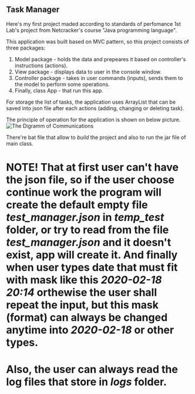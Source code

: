 ## Task Manager

Here's my first project maded according to standards of perfomance 1st Lab's project from Netcracker's course "Java programming language".

This application was built based on MVC pattern, so this project consists of three packages:
1. Model package - holds the data and prepeares it based on controller's instructions (actions).
2. View package - displays data to user in the console window.
3. Controller package - takes in user commands (inputs), sends them to the model to perform some operations.
4. Finally, class App - that run this app.

For storage the list of tasks, the application uses ArrayList that can be saved into json file after each actions (adding, changing or deleting task).

The principle of operation for the application is shown on below picture.
![The Digramm of Communications](C:\Users\Nikita\Pictures\Digramm_communications.jpg)

There're bat file that allow to *build* the project and also to run the jar file of main class.

# NOTE! That at first user can't have the json file, so if the user choose continue work the program will create the default empty file *test_manager.json* in *temp_test* folder, or try to read from the file *test_manager.json* and it doesn't exist, app will create it. And finally when user types date that must fit with mask like this *2020-02-18 20:14* orthewise the user shall repeat the input, but this mask (format) can always be changed anytime into *2020-02-18* or other types. 
# Also, the user can always read the log files that store in *logs* folder.